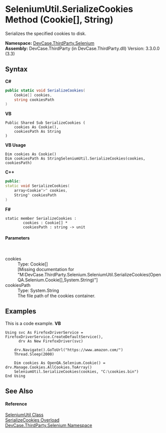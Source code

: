 # SeleniumUtil.SerializeCookies Method (Cookie[], String)
 

Serializes the specified cookies to disk.

**Namespace:**&nbsp;<a href="N_DevCase_ThirdParty_Selenium">DevCase.ThirdParty.Selenium</a><br />**Assembly:**&nbsp;DevCase.ThirdParty (in DevCase.ThirdParty.dll) Version: 3.3.0.0 (3.3)

## Syntax

**C#**<br />
``` C#
public static void SerializeCookies(
	Cookie[] cookies,
	string cookiesPath
)
```

**VB**<br />
``` VB
Public Shared Sub SerializeCookies ( 
	cookies As Cookie(),
	cookiesPath As String
)
```

**VB Usage**<br />
``` VB Usage
Dim cookies As Cookie()
Dim cookiesPath As StringSeleniumUtil.SerializeCookies(cookies, cookiesPath)
```

**C++**<br />
``` C++
public:
static void SerializeCookies(
	array<Cookie^>^ cookies, 
	String^ cookiesPath
)
```

**F#**<br />
``` F#
static member SerializeCookies : 
        cookies : Cookie[] * 
        cookiesPath : string -> unit 

```


#### Parameters
&nbsp;<dl><dt>cookies</dt><dd>Type: Cookie[]<br />\[Missing <param name="cookies"/> documentation for "M:DevCase.ThirdParty.Selenium.SeleniumUtil.SerializeCookies(OpenQA.Selenium.Cookie[],System.String)"\]</dd><dt>cookiesPath</dt><dd>Type: System.String<br />The file path of the cookies container.</dd></dl>

## Examples
This is a code example. 
**VB**<br />
``` VB
Using svc As FirefoxDriverService = FirefoxDriverService.CreateDefaultService(),
      drv As New FirefoxDriver(svc)

    drv.Navigate().GoToUrl("https://www.amazon.com/")
    Thread.Sleep(2000)

    Dim cookies As OpenQA.Selenium.Cookie() = drv.Manage.Cookies.AllCookies.ToArray()
    SeleniumUtil.SerializeCookies(cookies, "C:\cookies.bin")
End Using
```


## See Also


#### Reference
<a href="T_DevCase_ThirdParty_Selenium_SeleniumUtil">SeleniumUtil Class</a><br /><a href="Overload_DevCase_ThirdParty_Selenium_SeleniumUtil_SerializeCookies">SerializeCookies Overload</a><br /><a href="N_DevCase_ThirdParty_Selenium">DevCase.ThirdParty.Selenium Namespace</a><br />